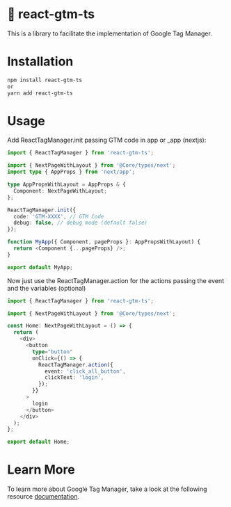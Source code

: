 # 🚀 react-gtm-ts

This is a library to facilitate the implementation of Google Tag Manager.

# Installation

```sh
npm install react-gtm-ts
or
yarn add react-gtm-ts
```

# Usage

Add ReactTagManager.init passing GTM code in app or \_app (nextjs):

```ts
import { ReactTagManager } from 'react-gtm-ts';

import { NextPageWithLayout } from '@Core/types/next';
import type { AppProps } from 'next/app';

type AppPropsWithLayout = AppProps & {
  Component: NextPageWithLayout;
};

ReactTagManager.init({
  code: 'GTM-XXXX', // GTM Code
  debug: false, // debug mode (default false)
});

function MyApp({ Component, pageProps }: AppPropsWithLayout) {
  return <Component {...pageProps} />;
}

export default MyApp;
```

Now just use the ReactTagManager.action for the actions passing the event and the variables (optional)

```ts
import { ReactTagManager } from 'react-gtm-ts';

import { NextPageWithLayout } from '@Core/types/next';

const Home: NextPageWithLayout = () => {
  return (
    <div>
      <button
        type="button"
        onClick={() => {
          ReactTagManager.action({
            event: 'click_all_button',
            clickText: 'login',
          });
        }}
      >
        login
      </button>
    </div>
  );
};

export default Home;
```

# Learn More

To learn more about Google Tag Manager, take a look at the following resource [documentation](https://developers.google.com/tag-manager/devguide?hl=pt-br).
